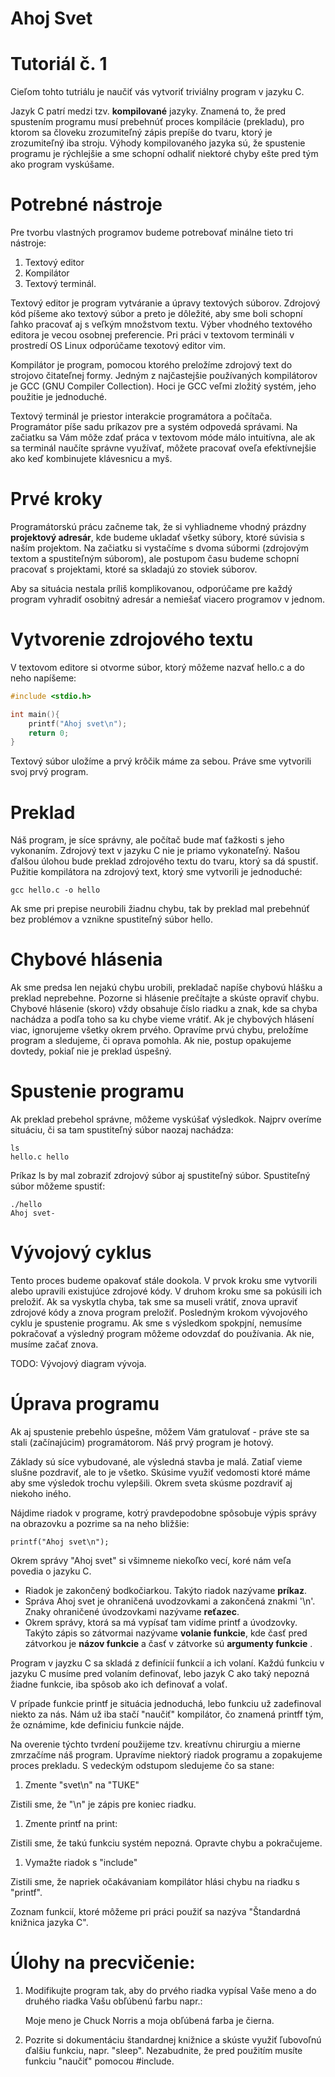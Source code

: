 # Ahoj Svet

# Tutoriál č. 1

Cieľom tohto tutriálu je naučiť vás vytvoriť triviálny program v jazyku C. 

Jazyk C patrí medzi tzv. **kompilované** jazyky. 
Znamená to, že pred spustením programu musí prebehnúť proces kompilácie (prekladu), pro ktorom sa človeku
zrozumiteľný zápis prepíše do tvaru, ktorý je zrozumiteľný iba stroju. 
Výhody kompilovaného jazyka sú, že spustenie programu je rýchlejšie a sme schopní odhaliť niektoré chyby 
ešte pred tým ako program vyskúšame.

# Potrebné nástroje

Pre tvorbu vlastných programov budeme potrebovať minálne tieto tri nástroje:
1. Textový editor
1. Kompilátor
1. Textový terminál.

Textový editor je program vytváranie a úpravy textových súborov.
Zdrojový kód píšeme ako textový súbor a preto je dôležité, aby sme boli schopní
ľahko pracovať aj s veľkým množstvom textu. Výber vhodného textového
editora je vecou osobnej preferencie. Pri práci v textovom termináli 
v prostredí OS Linux odporúčame texotový editor vim.

Kompilátor je program, pomocou ktorého preložíme zdrojový text do strojovo čitateľnej formy.
Jedným z najčastejšie používaných kompilátorov je GCC (GNU Compiler Collection).
Hoci je GCC veľmi zložitý systém, jeho použitie je jednoduché.

Textový terminál je priestor interakcie programátora a počítača. Programátor píše sadu príkazov 
pre a systém odpovedá správami. Na začiatku sa Vám môže zdať práca v textovom móde málo intuitívna, 
ale ak sa terminál naučíte správne využívať, môžete pracovať oveľa efektívnejšie ako
keď kombinujete klávesnicu a myš.

# Prvé kroky

Programátorskú prácu začneme tak, že si vyhliadneme vhodný prázdny  **projektový adresár**, 
kde budeme ukladať všetky súbory, ktoré súvisia s naším projektom.
Na začiatku si vystačíme s dvoma súbormi (zdrojovým textom a spustiteľným súborom), 
ale postupom času budeme schopní pracovať s projektami, ktoré sa skladajú zo stoviek súborov.

Aby sa situácia nestala príliš komplikovanou, odporúčame pre každý program vyhradiť osobitný adresár
a nemiešať viacero programov v jednom.

# Vytvorenie zdrojového textu

V textovom editore si otvorme súbor, ktorý môžeme nazvať hello.c a do neho napíšeme:

```c
#include <stdio.h>

int main(){
	printf("Ahoj svet\n");
	return 0;
}
```

Textový súbor uložíme a prvý krôčik máme za sebou. Práve sme vytvorili svoj prvý program.

# Preklad

Náš program, je síce správny, ale počítač bude mať ťažkosti s jeho vykonaním. 
Zdrojový text v jazyku C nie je priamo vykonateľný. 
Našou ďalšou úlohou bude preklad zdrojového textu do tvaru, ktorý sa dá spustiť.
Pužitie kompilátora na zdrojový text, ktorý sme vytvorili je jednoduché:

	gcc hello.c -o hello
    
Ak sme pri prepise neurobili žiadnu chybu,
tak by preklad mal prebehnúť bez problémov a vznikne spustiteľný súbor hello.

# Chybové hlásenia

Ak sme predsa len nejakú chybu urobili, prekladač napíše chybovú hlášku a preklad neprebehne.
Pozorne si hlásenie prečítajte a skúste opraviť chybu. Chybové hlásenie (skoro) vždy obsahuje číslo riadku a znak, kde sa chyba nachádza
a podľa toho sa ku chybe vieme vrátiť. Ak je chybových hlásení viac, ignorujeme všetky okrem prvého. 
Opravíme prvú chybu, preložíme program a sledujeme, či oprava pomohla. 
Ak nie, postup opakujeme dovtedy, pokiaľ nie je preklad úspešný.

# Spustenie programu

Ak preklad prebehol správne, môžeme vyskúšať výsledkok. 
Najprv overíme situáciu, či sa tam spustiteľný súbor naozaj nachádza:

	ls
    hello.c hello
    
Príkaz ls by mal zobraziť zdrojový súbor aj spustiteľný súbor. Spustiteľný súbor môžeme spustiť:

	./hello
    Ahoj svet-
    
# Vývojový cyklus

Tento proces budeme opakovať stále dookola. V prvok kroku sme vytvorili alebo upravili existujúce zdrojové kódy. 
V druhom kroku sme sa pokúsili ich preložiť. 
Ak sa vyskytla chyba, tak sme sa museli vrátiť, znova upraviť zdrojové kódy a znova program preložiť.
Posledným krokom vývojového cyklu je spustenie programu. Ak sme s výsledkom spokpjní, nemusíme pokračovať a výsledný program
môžeme odovzdať do používania. Ak nie, musíme začať znova.

TODO: Vývojový diagram vývoja.

# Úprava programu

Ak aj spustenie prebehlo úspešne, môžem Vám gratulovať - práve ste sa stali 
(začínajúcim) programátorom. Náš prvý program je hotový.

Základy sú síce vybudované, ale výsledná stavba je malá. Zatiaľ vieme slušne pozdraviť, ale to je všetko.
Skúsime využiť vedomosti ktoré máme aby sme výsledok trochu vylepšili.
Okrem sveta skúsme pozdraviť aj niekoho iného.

Nájdime riadok v programe, kotrý pravdepodobne spôsobuje výpis
správy na obrazovku a pozrime sa na neho bližšie:

	printf("Ahoj svet\n");

Okrem správy "Ahoj svet" si všimneme niekoľko vecí, koré nám veľa povedia o jazyku C.  
- Riadok je zakončený bodkočiarkou. Takýto riadok nazývame **príkaz**.
- Správa Ahoj svet je ohraničená uvodzovkami a zakončená znakmi '\n'. 
	Znaky ohraničené úvodzovkami nazývame **reťazec**.
- Okrem správy, ktorá sa má vypísať tam vidíme printf a úvodzovky. Takýto zápis so zátvormai nazývame **volanie funkcie**,
	kde časť pred zátvorkou je **názov funkcie**  a časť v zátvorke sú **argumenty funkcie** .

Program v jayzku C sa skladá z definícií funkcií a ich volaní. Každú funkciu v jazyku C musíme pred volaním definovať, 
lebo jazyk C ako taký nepozná žiadne funkcie, iba spôsob ako ich definovať a volať. 

V prípade funkcie printf je situácia jednoduchá, lebo funkciu už zadefinoval niekto za nás. Nám už iba stačí
"naučiť" kompilátor, čo znamená printff tým, že oznámime, kde definiciu funkcie nájde. 

Na overenie týchto tvrdení použijeme tzv. kreatívnu chirurgiu a mierne zmrzačíme
náš program. Upravíme niektorý riadok programu a zopakujeme proces prekladu. 
S vedeckým odstupom sledujeme čo sa stane:

1. Zmente "svet\n" na "TUKE"

Zistili sme, že "\n" je zápis pre koniec riadku.

1. Zmente printf na print:

Zistili sme, že takú funkciu systém nepozná. Opravte chybu a pokračujeme.

1. Vymažte riadok s "include"

Zistili sme, že napriek očakávaniam kompilátor hlási chybu na riadku s "printf". 

Zoznam funkcií, ktoré môžeme pri práci použiť sa nazýva "Štandardná knižnica jazyka C".

# Úlohy na precvičenie:

1. Modifikujte program tak, aby do prvého riadka vypísal Vaše meno a do druhého riadka Vašu obľúbenú farbu napr.:

	Moje meno je Chuck Norris
    a moja obľúbená farba je čierna.

1. Pozrite si dokumentáciu štandardnej knižnice a skúste využiť ľubovoľnú ďalšiu funkciu, napr. "sleep".
Nezabudnite, že pred použitím musíte funkciu "naučiť" pomocou #include.




